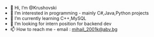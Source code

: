 - 👋 Hi, I’m @Krushovski
- 👀 I’m interested in programming - mainly C#,Java,Python projects
- 🌱 I’m currently learning C++,MySQL
- 💞️ I’m looking for intern position for backend dev 
- 📫 How to reach me - email : mihail_2001k@abv.bg

<!---
Krushovski/Krushovski is a ✨ special ✨ repository because its `README.md` (this file) appears on your GitHub profile.
You can click the Preview link to take a look at your changes.
--->
